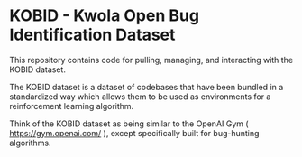 # KOBID - Kwola Open Bug Identification Dataset

This repository contains code for pulling, managing, and interacting with the KOBID dataset.

The KOBID dataset is a dataset of codebases that have been bundled in a standardized way
which allows them to be used as environments for a reinforcement learning algorithm.

Think of the KOBID dataset as being similar to the OpenAI Gym ( https://gym.openai.com/ ),
except specifically built for bug-hunting algorithms.


